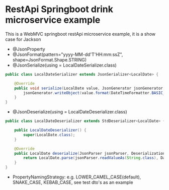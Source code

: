 # RestApi Springboot drink microservice example

This is a WebMVC springboot restApi microservice example, it is a show case for Jackson

- @JsonProperty
- @JsonFormat(pattern="yyyy-MM-dd'T'HH:mm:ssZ", shape=JsonFormat.Shape.STRING)
- @JsonSerialize(using = LocalDateSerializer.class)
```java
public class LocalDateSerializer extends JsonSerializer<LocalDate> {

    @Override
    public void serialize(LocalDate value, JsonGenerator jsonGenerator, SerializerProvider serializers) throws IOException {
        jsonGenerator.writeObject(value.format(DateTimeFormatter.BASIC_ISO_DATE));
    }
}
```

- @JsonDeserialize(using = LocalDateDeserializer.class)
```java
public class LocalDateDeserializer extends StdDeserializer<LocalDate> {

    public LocalDateDeserializer() {
        super(LocalDate.class);
    }

    @Override
    public LocalDate deserialize(JsonParser jsonParser, DeserializationContext ctxt) throws IOException, JsonProcessingException {
        return LocalDate.parse(jsonParser.readValueAs(String.class), DateTimeFormatter.BASIC_ISO_DATE);
    }
}
```

- PropertyNamingStrategy: e.g. LOWER_CAMEL_CASE(default), SNAKE_CASE, KEBAB_CASE, see test dto's as an example


